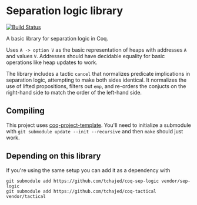 # Separation logic library

[![Build Status](https://travis-ci.com/tchajed/coq-sep-logic.svg?branch=master)](https://travis-ci.com/tchajed/coq-sep-logic)

A basic library for separation logic in Coq.

Uses `A -> option V` as the basic representation of heaps with addresses `A` and values `V`. Addresses should have decidable equality for basic operations like heap updates to work.

The library includes a tactic `cancel` that normalizes predicate implications in separation logic, attempting to make both sides identical. It normalizes the use of lifted propositions, filters out `emp`, and re-orders the conjucts on the right-hand side to match the order of the left-hand side.

## Compiling

This project uses [coq-project-template](https://github.com/tchajed/coq-project-template). You'll need to initialize a submodule with `git submodule update --init --recursive` and then `make` should just work.

## Depending on this library

If you're using the same setup you can add it as a dependency with

```
git submodule add https://github.com/tchajed/coq-sep-logic vendor/sep-logic
git submodule add https://github.com/tchajed/coq-tactical vendor/tactical
```
